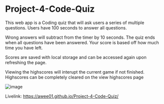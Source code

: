 # Project-4-Code-Quiz

This web app is a Coding quiz that will ask users a series of multiple questions. Users have 100 seconds to answer all questions. 

Wrong answers will subtract from the timer by 10 seconds. The quiz ends when all questions have been answered. Your score is based off how much time you have left.

Scores are saved with local storage and can be accessed again upon refreshing the page.

Viewing the highscores will interupt the current game if not finished. Highscores can be completely cleared on the view highscores page


![image](https://user-images.githubusercontent.com/85651950/141399565-05442c23-d672-42af-8549-b1e823574af4.png)


Livelink: https://awee01.github.io/Project-4-Code-Quiz/
